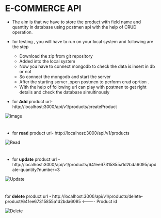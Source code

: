 # **E-COMMERCE API**

* The aim is that we have to store the product with field name and quantity in database using postmen api with the help of CRUD operation.

 * for testing , you will have to run on your local system and following are the step
    * Download the zip from git repository
    * Added into the local system
    * Now you have to connect mongodb to check the data is insert in db or not
    * So connect the mongodb and start the server
    * After  the starting server ,open postmen to perform crud oprtion .
    * With the help of following url can play with postmen to get right details and check the database simultinously 
 
 * for **Add** product url- http://localhost:3000/api/v1/products/createProduct  

  ![image](https://user-images.githubusercontent.com/119880818/227716960-ef8ae541-ea6c-4ecd-8af5-26f37143bd59.png)
  
  
  #
  
  * for **read** product url- http://localhost:3000/api/v1/products
  
  ![Read](https://user-images.githubusercontent.com/119880818/227717197-5f3285bc-267f-4d45-9910-4b67dc13b655.PNG)

  #
  
  * for **update** product url - http://localhost:3000/api/v1/products/641ee67315855a1d2bda6095/update-quantity?number=3
  
  ![Update](https://user-images.githubusercontent.com/119880818/227717284-45fc7df1-4359-4ae6-a259-2abd1bb51eee.PNG)

  # 
  
  
  for **delete** product url - http://localhost:3000/api/v1/products/delete-product/641ee67315855a1d2bda6095 <---- Product id
  
  ![Delete](https://user-images.githubusercontent.com/119880818/227717387-b397b024-b0f6-4012-a58e-37df03775820.PNG)

  
